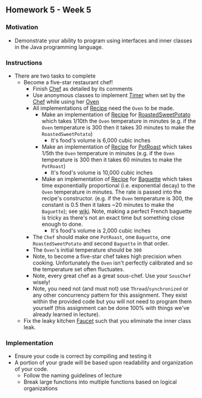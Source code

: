 ## Homework 5 - Week 5

### Motivation
* Demonstrate your ability to program using interfaces and inner classes in the Java programming language.

### Instructions
* There are two tasks to complete
    - Become a five-star restaurant chef!
        - Finish [Chef](src/main/java/edu/nyu/cs9053/homework5/Chef.java) as detailed by its comments
        - Use anonymous classes to implement [Timer](src/main/java/edu/nyu/cs9053/homework5/Timer.java) when set by the [Chef](src/main/java/edu/nyu/cs9053/homework5/Chef.java) while using her [Oven](src/main/java/edu/nyu/cs9053/homework5/Oven.java)
        - All implementations of [Recipe](src/main/java/edu/nyu/cs9053/homework5/Recipe.java) need the `Oven` to be made.
            - Make an implementation of [Recipe](src/main/java/edu/nyu/cs9053/homework5/Recipe.java) for [RoastedSweetPotato](src/main/java/edu/nyu/cs9053/homework5/RoastedSweetPotato.java) which takes 1/10th the `Oven` temperature in minutes (e.g. if the `Oven` temperature is 300 then it takes 30 minutes to make the `RoastedSweetPotato`)
                - It's food's volume is 6,000 cubic inches
            - Make an implementation of [Recipe](src/main/java/edu/nyu/cs9053/homework5/Recipe.java) for [PotRoast](src/main/java/edu/nyu/cs9053/homework5/PotRoast.java) which takes 1/5th the `Oven` temperature in minutes (e.g. if the `Oven` temperature is 300 then it takes 60 minutes to make the `PotRoast`)
                - It's food's volume is 10,000 cubic inches
            - Make an implementation of [Recipe](src/main/java/edu/nyu/cs9053/homework5/Recipe.java) for [Baguette](src/main/java/edu/nyu/cs9053/homework5/Baguette.java) which takes time exponentially proportional (i.e. exponential decay) to the `Oven` temperature in minutes.  The rate is passed into the recipe's constructor. (e.g. if the `Oven` temperature is 300, the constant is 0.5 then it takes ~20 minutes to make the `Baguette`); see [wiki](http://en.wikipedia.org/wiki/Exponential_decay).  Note, making a perfect French baguette is tricky as there's not an exact time but something close enough to done.
                - It's food's volume is 2,000 cubic inches
        - The `Chef` should make one `PotRoast`, one `Baguette`, one `RoastedSweetPotato` and second `Baguette` in that order.
        - The `Oven`'s initial temperature should be `300`
        - Note, to become a five-star chef takes high precision when cooking.  Unfortunately the `Oven` isn't perfectly calibrated and so the temperature set often fluctuates.
        - Note, every great chef as a great sous-chef.  Use your `SousChef` wisely!
        - Note, you need not (and must not) use `Thread`/`synchronized` or any other concurrency pattern for this assignment. They exist within the provided code but you will not need to program them yourself (this assignment can be done 100% with things we've already learned in lecture).     
    - Fix the leaky kitchen [Faucet](src/main/java/edu/nyu/cs9053/homework5/memory/Faucet.java) such that you eliminate the inner class leak.

### Implementation
* Ensure your code is correct by compiling and testing it
* A portion of your grade will be based upon readability and organization of your code.
    - Follow the naming guidelines of lecture
    - Break large functions into multiple functions based on logical organizations
    

    